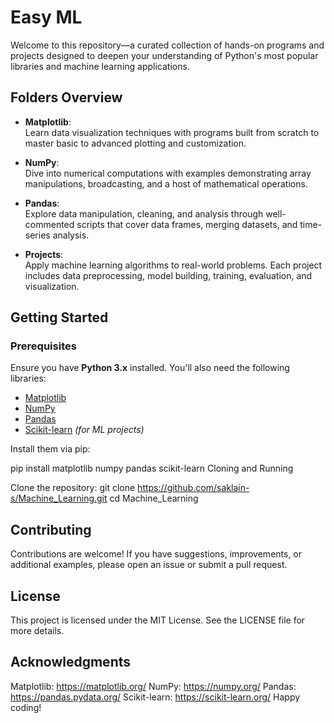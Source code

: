 # Easy ML

Welcome to this repository—a curated collection of hands-on programs and projects designed to deepen your understanding of Python's most popular libraries and machine learning applications.


## Folders Overview

- **Matplotlib**:  
  Learn data visualization techniques with programs built from scratch to master basic to advanced plotting and customization.

- **NumPy**:  
  Dive into numerical computations with examples demonstrating array manipulations, broadcasting, and a host of mathematical operations.

- **Pandas**:  
  Explore data manipulation, cleaning, and analysis through well-commented scripts that cover data frames, merging datasets, and time-series analysis.

- **Projects**:  
  Apply machine learning algorithms to real-world problems. Each project includes data preprocessing, model building, training, evaluation, and visualization.

## Getting Started

### Prerequisites

Ensure you have **Python 3.x** installed. You'll also need the following libraries:

- [Matplotlib](https://matplotlib.org/)
- [NumPy](https://numpy.org/)
- [Pandas](https://pandas.pydata.org/)
- [Scikit-learn](https://scikit-learn.org/) *(for ML projects)*

Install them via pip:

pip install matplotlib numpy pandas scikit-learn
Cloning and Running

Clone the repository: git clone https://github.com/saklain-s/Machine_Learning.git
cd Machine_Learning

## Contributing
Contributions are welcome! If you have suggestions, improvements, or additional examples, please open an issue or submit a pull request.

## License
This project is licensed under the MIT License. See the LICENSE file for more details.

## Acknowledgments
Matplotlib: https://matplotlib.org/
NumPy: https://numpy.org/
Pandas: https://pandas.pydata.org/
Scikit-learn: https://scikit-learn.org/
Happy coding!
